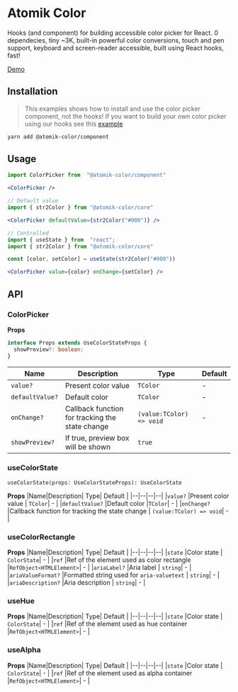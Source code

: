 # Atomik Color

Hooks (and component) for building accessible color picker for React. 0 dependecies, tiny ~3K, built-in powerful color conversions, touch and pen support, keyboard and screen-reader accessible, built using React hooks, fast!

[Demo](https://codesandbox.io/s/atomik-colorcomponent-j3pyf)

## Installation

> This examples shows how to install and use the color picker component, not the hooks! If you want to build your own color picker using our hooks see this [example](https://codesandbox.io/s/atomik-color-hooks-k85hw)

```bash
yarn add @atomik-color/component
```

## Usage

```jsx
import ColorPicker from  "@atomik-color/component"

<ColorPicker />

// Default value
import { str2Color } from "@atomik-color/core"

<ColorPicker defaultValue={str2Color("#000")} />

// Controlled
import { useState } from  "react";
import { str2Color } from "@atomik-color/core"

const [color, setColor] = useState(str2Color("#000"))

<ColorPicker value={color} onChange={setColor} />
```

## API

### ColorPicker

**Props**

```typescript
interface Props extends UseColorStateProps {
  showPreview?: boolean;
}
```

| Name            | Description                                     | Type                     | Default |
| --------------- | ----------------------------------------------- | ------------------------ | ------- |
| `value?`        | Present color value                             | `TColor`                 | -       |
| `defaultValue?` | Default color                                   | `TColor`                 | -       |
| `onChange?`     | Callback function for tracking the state change | `(value:TColor) => void` | -       |
| `showPreview?`  | If true, preview box will be shown              | `true`                   |

### useColorState

`useColorState(props: UseColorStateProps): UseColorState`

**Props**
|Name|Description| Type| Default |
|--|--|--|--|
|`value?` |Present color value | `TColor`| - |
|`defaultValue?` |Default color |`TColor`| - |
|`onChange?` |Callback function for tracking the state change | `(value:TColor) => void`| - |

### useColorRectangle

**Props**
|Name|Description| Type| Default |
|--|--|--|--|
|`state` |Color state | `ColorState`| - |
|`ref` |Ref of the element used as color rectangle |`RefObject<HTMLElement>`| - |
|`ariaLabel?` |Aria label | `string`| - |
|`ariaValueFormat?` |Formatted string used for `aria-valuetext` | `string`| - |
|`ariaDescription?` |Aria description | `string`| - |

### useHue

**Props**
|Name|Description| Type| Default |
|--|--|--|--|
|`state` |Color state | `ColorState`| - |
|`ref` |Ref of the element used as hue container |`RefObject<HTMLElement>`| - |

### useAlpha

**Props**
|Name|Description| Type| Default |
|--|--|--|--|
|`state` |Color state | `ColorState`| - |
|`ref` |Ref of the element used as alpha container |`RefObject<HTMLElement>`| - |
